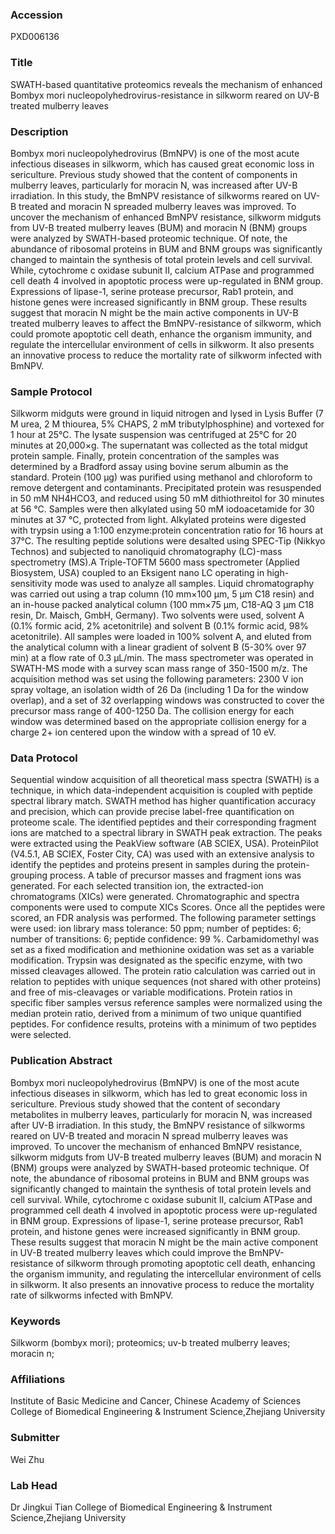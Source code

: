### Accession
PXD006136

### Title
SWATH-based quantitative proteomics reveals the mechanism of enhanced Bombyx mori nucleopolyhedrovirus-resistance in silkworm reared on UV-B treated mulberry leaves

### Description
Bombyx mori nucleopolyhedrovirus (BmNPV) is one of the most acute infectious diseases in silkworm, which has caused great economic loss in sericulture. Previous study showed that the content of components in mulberry leaves, particularly for moracin N, was increased after UV-B irradiation. In this study, the BmNPV resistance of silkworms reared on UV-B treated and moracin N spreaded mulberry leaves was improved. To uncover the mechanism of enhanced BmNPV resistance, silkworm midguts from UV-B treated mulberry leaves (BUM) and moracin N (BNM) groups were analyzed by SWATH-based proteomic technique. Of note, the abundance of ribosomal proteins in BUM and BNM groups was significantly changed to maintain the synthesis of total protein levels and cell survival. While, cytochrome c oxidase subunit II, calcium ATPase and programmed cell death 4 involved in apoptotic process were up-regulated in BNM group. Expressions of lipase-1, serine protease precursor, Rab1 protein, and histone genes were increased significantly in BNM group. These results suggest that moracin N might be the main active components in UV-B treated mulberry leaves to affect the BmNPV-resistance of silkworm, which could promote apoptotic cell death, enhance the organism immunity, and regulate the intercellular environment of cells in silkworm. It also presents an innovative process to reduce the mortality rate of silkworm infected with BmNPV.

### Sample Protocol
Silkworm midguts were ground in liquid nitrogen and lysed in Lysis Buffer (7 M urea, 2 M thiourea, 5% CHAPS, 2 mM tributylphosphine) and vortexed for 1 hour at 25°C. The lysate suspension was centrifuged at 25°C for 20 minutes at 20,000×g. The supernatant was collected as the total midgut protein sample. Finally, protein concentration of the samples was determined by a Bradford assay using bovine serum albumin as the standard. Protein (100 µg) was purified using methanol and chloroform to remove detergent and contaminants. Precipitated protein was resuspended in 50 mM NH4HCO3, and reduced using 50 mM dithiothreitol for 30 minutes at 56 °C. Samples were then alkylated using 50 mM iodoacetamide for 30 minutes at 37 °C, protected from light. Alkylated proteins were digested with trypsin using a 1:100 enzyme:protein concentration ratio for 16 hours at 37°C. The resulting peptide solutions were desalted using SPEC-Tip (Nikkyo Technos) and subjected to nanoliquid chromatography (LC)-mass spectrometry (MS).A Triple-TOFTM 5600 mass spectrometer (Applied Biosystem, USA) coupled to an Eksigent nano LC operating in high-sensitivity mode was used to analyze all samples. Liquid chromatography was carried out using a trap column (10 mm×100 μm, 5 μm C18 resin) and an in-house packed analytical column (100 mm×75 μm, C18-AQ 3 μm C18 resin, Dr. Maisch, GmbH, Germany). Two solvents were used, solvent A (0.1% formic acid, 2% acetonitrile) and solvent B (0.1% formic acid, 98% acetonitrile). All samples were loaded in 100% solvent A, and eluted from the analytical column with a linear gradient of solvent B (5-30% over 97 min) at a flow rate of 0.3 μL/min. The mass spectrometer was operated in SWATH-MS mode with a survey scan mass range of 350-1500 m/z. The acquisition method was set using the following parameters: 2300 V ion spray voltage, an isolation width of 26 Da (including 1 Da for the window overlap), and a set of 32 overlapping windows was constructed to cover the precursor mass range of 400-1250 Da. The collision energy for each window was determined based on the appropriate collision energy for a charge 2+ ion centered upon the window with a spread of 10 eV.

### Data Protocol
Sequential window acquisition of all theoretical mass spectra (SWATH) is a technique, in which data-independent acquisition is coupled with peptide spectral library match. SWATH method has higher quantification accuracy and precision, which can provide precise label-free quantification on proteome scale. The identified peptides and their corresponding fragment ions are matched to a spectral library in SWATH peak extraction. The peaks were extracted using the PeakView software (AB SCIEX, USA). ProteinPilot (V4.5.1, AB SCIEX, Foster City, CA) was used with an extensive analysis to identify the peptides and proteins present in samples during the protein-grouping process. A table of precursor masses and fragment ions was generated. For each selected transition ion, the extracted-ion chromatograms (XICs) were generated. Chromatographic and spectra components were used to compute XICs Scores. Once all the peptides were scored, an FDR analysis was performed. The following parameter settings were used: ion library mass tolerance: 50 ppm; number of peptides: 6; number of transitions: 6; peptide confidence: 99 %. Carbamidomethyl was set as a fixed modification and methionine oxidation was set as a variable modification. Trypsin was designated as the specific enzyme, with two missed cleavages allowed. The protein ratio calculation was carried out in relation to peptides with unique sequences (not shared with other proteins) and free of mis-cleavages or variable modifications. Protein ratios in specific fiber samples versus reference samples were normalized using the median protein ratio, derived from a minimum of two unique quantified peptides. For confidence results, proteins with a minimum of two peptides were selected.

### Publication Abstract
Bombyx mori nucleopolyhedrovirus (BmNPV) is one of the most acute infectious diseases in silkworm, which has led to great economic loss in sericulture. Previous study showed that the content of secondary metabolites in mulberry leaves, particularly for moracin N, was increased after UV-B irradiation. In this study, the BmNPV resistance of silkworms reared on UV-B treated and moracin N spread mulberry leaves was improved. To uncover the mechanism of enhanced BmNPV resistance, silkworm midguts from UV-B treated mulberry leaves (BUM) and moracin N (BNM) groups were analyzed by SWATH-based proteomic technique. Of note, the abundance of ribosomal proteins in BUM and BNM groups was significantly changed to maintain the synthesis of total protein levels and cell survival. While, cytochrome c oxidase subunit II, calcium ATPase and programmed cell death 4 involved in apoptotic process were up-regulated in BNM group. Expressions of lipase-1, serine protease precursor, Rab1 protein, and histone genes were increased significantly in BNM group. These results suggest that moracin N might be the main active component in UV-B treated mulberry leaves which could improve the BmNPV-resistance of silkworm through promoting apoptotic cell death, enhancing the organism immunity, and regulating the intercellular environment of cells in silkworm. It also presents an innovative process to reduce the mortality rate of silkworms infected with BmNPV.

### Keywords
Silkworm (bombyx mori); proteomics; uv-b treated mulberry leaves; moracin n;

### Affiliations
Institute of Basic Medicine and Cancer, Chinese Academy of Sciences
College of Biomedical Engineering & Instrument Science,Zhejiang University

### Submitter
Wei Zhu

### Lab Head
Dr Jingkui Tian
College of Biomedical Engineering & Instrument Science,Zhejiang University


